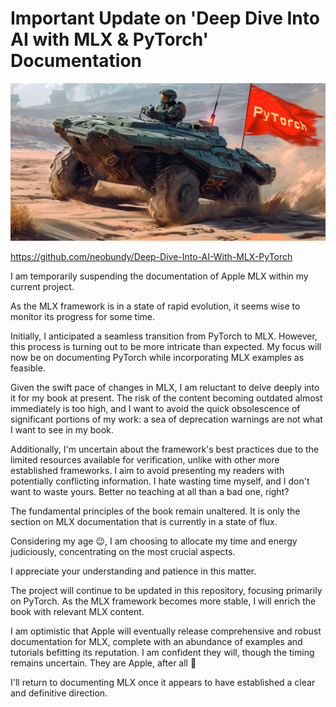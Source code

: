 # Important Update on 'Deep Dive Into AI with MLX & PyTorch' Documentation

![PyTorch.png](images%2FPyTorch.png)

https://github.com/neobundy/Deep-Dive-Into-AI-With-MLX-PyTorch

I am temporarily suspending the documentation of Apple MLX within my current project.

As the MLX framework is in a state of rapid evolution, it seems wise to monitor its progress for some time.

Initially, I anticipated a seamless transition from PyTorch to MLX. However, this process is turning out to be more intricate than expected. My focus will now be on documenting PyTorch while incorporating MLX examples as feasible.

Given the swift pace of changes in MLX, I am reluctant to delve deeply into it for my book at present. The risk of the content becoming outdated almost immediately is too high, and I want to avoid the quick obsolescence of significant portions of my work: a sea of deprecation warnings are not what I want to see in my book.

Additionally, I'm uncertain about the framework's best practices due to the limited resources available for verification, unlike with other more established frameworks. I aim to avoid presenting my readers with potentially conflicting information. I hate wasting time myself, and I don't want to waste yours. Better no teaching at all than a bad one, right?

The fundamental principles of the book remain unaltered. It is only the section on MLX documentation that is currently in a state of flux.

Considering my age 😉, I am choosing to allocate my time and energy judiciously, concentrating on the most crucial aspects.

I appreciate your understanding and patience in this matter.

The project will continue to be updated in this repository, focusing primarily on PyTorch. As the MLX framework becomes more stable, I will enrich the book with relevant MLX content.

I am optimistic that Apple will eventually release comprehensive and robust documentation for MLX, complete with an abundance of examples and tutorials befitting its reputation. I am confident they will, though the timing remains uncertain. They are Apple, after all 🤗

I'll return to documenting MLX once it appears to have established a clear and definitive direction.